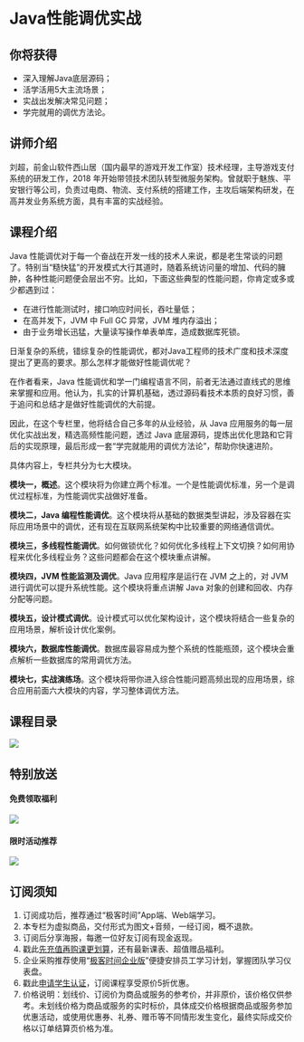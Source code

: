 # Java性能调优实战

## 你将获得

*   深入理解Java底层源码；
*   活学活用5大主流场景；
*   实战出发解决常见问题；
*   学完就用的调优方法论。

  

## 讲师介绍

刘超，前金山软件西山居（国内最早的游戏开发工作室）技术经理，主导游戏支付系统的研发工作，2018 年开始带领技术团队转型微服务架构。曾就职于魅族、平安银行等公司，负责过电商、物流、支付系统的搭建工作，主攻后端架构研发，在高并发业务系统方面，具有丰富的实战经验。

  

## 课程介绍

Java 性能调优对于每一个奋战在开发一线的技术人来说，都是老生常谈的问题了。特别当“糙快猛”的开发模式大行其道时，随着系统访问量的增加、代码的臃肿，各种性能问题便会层出不穷。比如，下面这些典型的性能问题，你肯定或多或少都遇到过：

*   在进行性能测试时，接口响应时间长，吞吐量低；
*   在高并发下，JVM 中 Full GC 异常，JVM 堆内存溢出；
*   由于业务增长迅猛，大量读写操作单表单库，造成数据库死锁。

日渐复杂的系统，错综复杂的性能调优，都对Java工程师的技术广度和技术深度提出了更高的要求。那么怎样才能做好性能调优呢？

在作者看来，Java 性能调优和学一门编程语言不同，前者无法通过直线式的思维来掌握和应用。他认为，扎实的计算机基础，透过源码看技术本质的良好习惯，善于追问和总结才是做好性能调优的大前提。

因此，在这个专栏里，他将结合自己多年的从业经验，从 Java 应用服务的每一层优化实战出发，精选高频性能问题，透过 Java 底层源码，提炼出优化思路和它背后的实现原理，最后形成一套“学完就能用的调优方法论”，帮助你快速进阶。

具体内容上，专栏共分为七大模块。

**模块一，概述**。这个模块将为你建立两个标准。一个是性能调优标准，另一个是调优过程标准，为性能调优实战做好准备。

**模块二，Java 编程性能调优**。这个模块将从基础的数据类型讲起，涉及容器在实际应用场景中的调优，还有现在互联网系统架构中比较重要的网络通信调优。

**模块三，多线程性能调优**。如何做锁优化？如何优化多线程上下文切换？如何用协程来优化多线程业务？这些问题都会在这个模块重点讲解。

**模块四，JVM 性能监测及调优**。Java 应用程序是运行在 JVM 之上的，对 JVM 进行调优可以提升系统性能。这个模块将重点讲解 Java 对象的创建和回收、内存分配等问题。

**模块五，设计模式调优**。设计模式可以优化架构设计，这个模块将结合一些复杂的应用场景，解析设计优化案例。

**模块六，数据库性能调优**。数据库最容易成为整个系统的性能瓶颈，这个模块会重点解析一些数据库的常用调优方法。

**模块七，实战演练场**。这个模块将带你进入综合性能问题高频出现的应用场景，综合应用前面六大模块的内容，学习整体调优方法。

  

## 课程目录

![](https://static001.geekbang.org/resource/image/02/4f/02eabd1aa814a11fd41165df5b713d4f.jpg)

  

## 特别放送

#### 免费领取福利

[![](https://static001.geekbang.org/resource/image/69/dc/69c52d08278a2164dc5b061ba342a5dc.jpg?wh=960x301)](https://time.geekbang.org/article/427012)

  

#### 限时活动推荐

[![](https://static001.geekbang.org/resource/image/67/a0/6720f5d50b4b38abbf867facdef728a0.png?wh=1035x360)](https://shop18793264.m.youzan.com/wscgoods/detail/2fmoej9krasag5p?dc_ps=2913145716543073286.200001)

  

## 订阅须知

1.  订阅成功后，推荐通过“极客时间”App端、Web端学习。
2.  本专栏为虚拟商品，交付形式为图文+音频，一经订阅，概不退款。
3.  订阅后分享海报，每邀一位好友订阅有现金返现。
4.  戳此[先充值再购课更划算](https://shop18793264.m.youzan.com/wscgoods/detail/2fmoej9krasag5p?scan=1&activity=none&from=kdt&qr=directgoods_1541158976&shopAutoEnter=1)，还有最新课表、超值赠品福利。
5.  企业采购推荐使用“[极客时间企业版](https://b.geekbang.org/?utm_source=geektime&utm_medium=columnintro&utm_campaign=newregister&gk_source=2021020901_gkcolumnintro_newregister)”便捷安排员工学习计划，掌握团队学习仪表盘。
6.  戳此[申请学生认证](https://promo.geekbang.org/activity/student-certificate?utm_source=geektime&utm_medium=caidanlan1)，订阅课程享受原价5折优惠。
7.  价格说明：划线价、订阅价为商品或服务的参考价，并非原价，该价格仅供参考。未划线价格为商品或服务的实时标价，具体成交价格根据商品或服务参加优惠活动，或使用优惠券、礼券、赠币等不同情形发生变化，最终实际成交价格以订单结算页价格为准。

